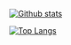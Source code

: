 [![Github stats](https://github-readme-stats.vercel.app/api?username=khyzhun&include_all_commits=true&show_icons=true&theme=dracula&custom_title=Github%20stats%20of%202020)](https://github.com/anuraghazra/github-readme-stats)

[![Top Langs](https://github-readme-stats.vercel.app/api/top-langs/?username=khyzhun&layout=compact)](https://github.com/anuraghazra/github-readme-stats)



<!--
**khyzhun/khyzhun** is a ✨ _special_ ✨ repository because its `README.md` (this file) appears on your GitHub profile.

Here are some ideas to get you started:

- 🔭 I’m currently working on ...
- 🌱 I’m currently learning ...
- 👯 I’m looking to collaborate on ...
- 🤔 I’m looking for help with ...
- 💬 Ask me about ...
- 📫 How to reach me: ...
- 😄 Pronouns: ...
- ⚡ Fun fact: ...
-->
